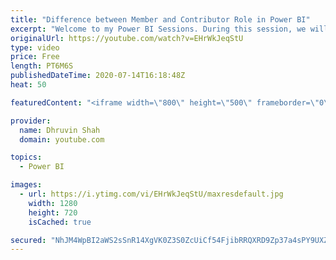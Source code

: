 ```yaml
---
title: "Difference between Member and Contributor Role in Power BI"
excerpt: "Welcome to my Power BI Sessions. During this session, we will be talking about the differences between two confusing roles in Power BI – Contributor and Member.  We always think, which one has greater access? Member or Contributor? You will get the answer of your question about this video. With this,"
originalUrl: https://youtube.com/watch?v=EHrWkJeqStU
type: video
price: Free
length: PT6M6S
publishedDateTime: 2020-07-14T16:18:48Z
heat: 50

featuredContent: "<iframe width=\"800\" height=\"500\" frameborder=\"0\" src=\"https://www.youtube.com/embed/EHrWkJeqStU\" allow=\"accelerometer; autoplay; encrypted-media; gyroscope; picture-in-picture\" allowfullscreen></iframe>"

provider:
  name: Dhruvin Shah
  domain: youtube.com

topics:
  - Power BI

images:
  - url: https://i.ytimg.com/vi/EHrWkJeqStU/maxresdefault.jpg
    width: 1280
    height: 720
    isCached: true

secured: "NhJM4WpBI2aWS2sSnR14XgVK0Z3S0ZcUiCf54FjibRRQXRD9Zp37a4sPY9UXZKtq7cPoQWq7SF/ecncvpRTwZiPcZheLbswX9h37ujoG+T8tmw+/Oo9NBOnBItUS6r19RcyTHIxtbeyHNZ65DZWng5xwZ7PQh2dbm+S7sK9no3iSZBcYC4Xh4JdoCipKyBOdmGxvEQnwYqVqCNoJGIr/lt5QFgwkmgj89ei23W5t0lHq2FHqggQzWGEXg5nf79XCaA6wdhUy+RZhzICdZKK0mFHRRJa/iPWKgSnconf/+g9dkm2WDrA76GloMctmmpQlQr40w4HzF/9VGn5dsbAb/umpY+b9l2XcHSbqxJU99xRoMVAsJjmVpKqb8/AicyAr/AUlA1fnefM/BF0/WWl0l6nwWvEpEf51hCvaU6ZwGhE=;emq0GrUvcjrvvXBO6mcqCw=="
---
```


